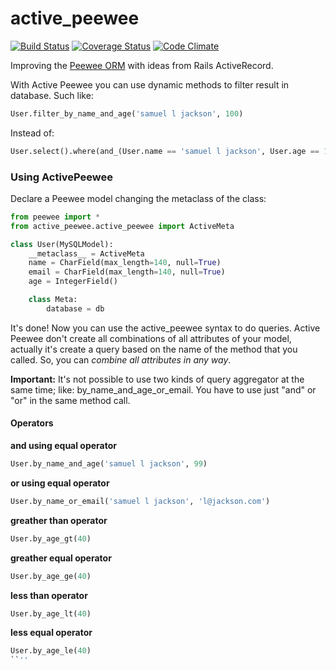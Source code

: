 # active_peewee

[![Build Status](https://travis-ci.org/felipevolpone/active_peewee.svg?branch=master)](https://travis-ci.org/felipevolpone/active_peewee)
[![Coverage Status](https://coveralls.io/repos/github/felipevolpone/active_peewee/badge.svg?branch=master)](https://coveralls.io/github/felipevolpone/active_peewee?branch=master)
[![Code Climate](https://codeclimate.com/github/felipevolpone/active_peewee/badges/gpa.svg)](https://codeclimate.com/github/felipevolpone/active_peewee)


Improving the [Peewee ORM](https://github.com/coleifer/peewee/) with ideas from Rails ActiveRecord.

With Active Peewee you can use dynamic methods to filter result in database. Such like:
```python
User.filter_by_name_and_age('samuel l jackson', 100)
```

Instead of:
```python
User.select().where(and_(User.name == 'samuel l jackson', User.age == 100))
```

### Using ActivePeewee

Declare a Peewee model changing the metaclass of the class:
```python
from peewee import *
from active_peewee.active_peewee import ActiveMeta

class User(MySQLModel):
    __metaclass__ = ActiveMeta
    name = CharField(max_length=140, null=True)
    email = CharField(max_length=140, null=True)
    age = IntegerField()

    class Meta:
        database = db
```

It's done! Now you can use the active_peewee syntax to do queries.
Active Peewee don't create all combinations of all attributes of your model, actually it's create a query based
on the name of the method that you called. So, you can *combine all attributes in any way*.


**Important:** It's not possible to use two kinds of query aggregator at the same time; like: by_name_and_age_or_email.
You have to use just "and" or "or" in the same method call.

#### Operators

**and using equal operator**
```python
User.by_name_and_age('samuel l jackson', 99)
```

**or using equal operator**
```python
User.by_name_or_email('samuel l jackson', 'l@jackson.com')
```

**greather than operator**
```python
User.by_age_gt(40)
```

**greather equal operator**
```python
User.by_age_ge(40)
```

**less than operator**
```python
User.by_age_lt(40)
```

**less equal operator**
```python
User.by_age_le(40)
``''
